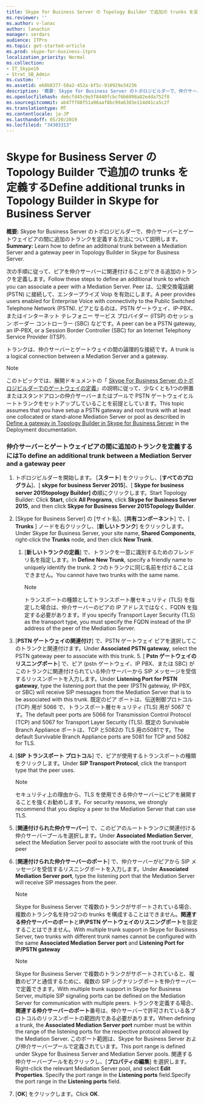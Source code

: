 ```yaml
---
title: Skype for Business Server の Topology Builder で追加の trunks を定義する
ms.reviewer: ''
ms.author: v-lanac
author: lanachin
manager: serdars
audience: ITPro
ms.topic: get-started-article
ms.prod: skype-for-business-itpro
localization_priority: Normal
ms.collection:
- IT_Skype16
- Strat_SB_Admin
ms.custom: ''
ms.assetid: e68b8377-50a2-452a-bf5c-910929e34236
description: '概要: Skype for Business Server のトポロジビルダーで、仲介サーバーとゲートウェイピアの間に追加のトランクを定義する方法について説明します。'
ms.openlocfilehash: de6cfd45c9e5f8440fcbcf6b6098a82edda752f0
ms.sourcegitcommit: ab47ff88f51a96aaf8bc99a6303e114d41ca5c2f
ms.translationtype: MT
ms.contentlocale: ja-JP
ms.lasthandoff: 05/20/2019
ms.locfileid: "34303313"
---
```

# <a name="define-additional-trunks-in-topology-builder-in-skype-for-business-server"></a><span data-ttu-id="e5e14-103">Skype for Business Server の Topology Builder で追加の trunks を定義する</span><span class="sxs-lookup"><span data-stu-id="e5e14-103">Define additional trunks in Topology Builder in Skype for Business Server</span></span>
 
<span data-ttu-id="e5e14-104">**概要:** Skype for Business Server のトポロジビルダーで、仲介サーバーとゲートウェイピアの間に追加のトランクを定義する方法について説明します。</span><span class="sxs-lookup"><span data-stu-id="e5e14-104">**Summary:** Learn how to define an additional trunk between a Mediation Server and a gateway peer in Topology Builder in Skype for Business Server.</span></span>
  
<span data-ttu-id="e5e14-105">次の手順に従って、ピアを仲介サーバーに関連付けることができる追加のトランクを定義します。</span><span class="sxs-lookup"><span data-stu-id="e5e14-105">Follow these steps to define an additional trunk to which you can associate a peer with a Mediation Server.</span></span> <span data-ttu-id="e5e14-106">Peer は、公衆交換電話網 (PSTN) に接続して、エンタープライズ Voip を有効にします。</span><span class="sxs-lookup"><span data-stu-id="e5e14-106">A peer provides users enabled for Enterprise Voice with connectivity to the Public Switched Telephone Network (PSTN).</span></span> <span data-ttu-id="e5e14-107">ピアとなるのは、PSTN ゲートウェイ、IP-PBX、またはインターネット テレフォニー サービス プロバイダー (ITSP) のセッション ボーダー コントローラー (SBC) などです。</span><span class="sxs-lookup"><span data-stu-id="e5e14-107">A peer can be a PSTN gateway, an IP-PBX, or a Session Border Controller (SBC) for an Internet Telephony Service Provider (ITSP).</span></span>
  
<span data-ttu-id="e5e14-108">トランクは、仲介サーバーとゲートウェイの間の論理的な接続です。</span><span class="sxs-lookup"><span data-stu-id="e5e14-108">A trunk is a logical connection between a Mediation Server and a gateway.</span></span>
  
> [!NOTE]
> <span data-ttu-id="e5e14-109">このトピックでは、展開ドキュメントの「 [Skype For Business Server のトポロジビルダーでのゲートウェイの定義](define-a-gateway.md)」の説明に従って、少なくとも1つの併置またはスタンドアロンの仲介サーバーまたはプールで PSTN ゲートウェイとルートトランクをセットアップしていることを前提としています。</span><span class="sxs-lookup"><span data-stu-id="e5e14-109">This topic assumes that you have setup a PSTN gateway and root trunk with at least one collocated or stand-alone Mediation Server or pool as described in [Define a gateway in Topology Builder in Skype for Business Server](define-a-gateway.md) in the Deployment documentation.</span></span>
  
### <a name="to-define-an-additional-trunk-between-a-mediation-server-and-a-gateway-peer"></a><span data-ttu-id="e5e14-110">仲介サーバーとゲートウェイピアの間に追加のトランクを定義するには</span><span class="sxs-lookup"><span data-stu-id="e5e14-110">To define an additional trunk between a Mediation Server and a gateway peer</span></span>

1. <span data-ttu-id="e5e14-111">トポロジビルダーを開始します。 [**スタート**] をクリックし、[**すべてのプログラム**]、[ **skype for business Server 2015**]、[ **Skype for business server 2015topology Builder] の**順にクリックします。</span><span class="sxs-lookup"><span data-stu-id="e5e14-111">Start Topology Builder: Click **Start**, click **All Programs**, click **Skype for Business Server 2015**, and then click **Skype for Business Server 2015Topology Builder**.</span></span>
    
2. <span data-ttu-id="e5e14-112">[Skype for Business Server] の [サイト名]、[**共有コンポーネント**] で、[ **Trunks** ] ノードを右クリックし、[**新しいトランク**] をクリックします。</span><span class="sxs-lookup"><span data-stu-id="e5e14-112">Under Skype for Business Server, your site name, **Shared Components**, right-click the **Trunks** node, and then click **New Trunk**.</span></span>
   1. <span data-ttu-id="e5e14-113">[**新しいトランクの定義**] で、トランクを一意に識別するためのフレンドリ名を指定します。</span><span class="sxs-lookup"><span data-stu-id="e5e14-113">In **Define New Trunk**, specify a friendly name to uniquely identify the trunk.</span></span> <span data-ttu-id="e5e14-114">2 つのトランクに同じ名前を付けることはできません。</span><span class="sxs-lookup"><span data-stu-id="e5e14-114">You cannot have two trunks with the same name.</span></span>
    
      > [!NOTE]
      > <span data-ttu-id="e5e14-115">トランスポートの種類としてトランスポート層セキュリティ (TLS) を指定した場合は、仲介サーバーのピアの IP アドレスではなく、FQDN を指定する必要があります。</span><span class="sxs-lookup"><span data-stu-id="e5e14-115">If you specify Transport Layer Security (TLS) as the transport type, you must specify the FQDN instead of the IP address of the peer of the Mediation Server.</span></span> 
  
3. <span data-ttu-id="e5e14-116">[**PSTN ゲートウェイの関連付け**] で、PSTN ゲートウェイ ピアを選択してこのトランクと関連付けます。</span><span class="sxs-lookup"><span data-stu-id="e5e14-116">Under **Associated PSTN gateway**, select the PSTN gateway peer to associate with this trunk.</span></span>
    5. <span data-ttu-id="e5e14-117">[ **Pstn ゲートウェイのリスニングポート**] で、ピア (pstn ゲートウェイ、IP PBX、または SBC) がこのトランクに関連付けられている仲介サーバーから SIP メッセージを受信するリッスンポートを入力します。</span><span class="sxs-lookup"><span data-stu-id="e5e14-117">Under **Listening Port for PSTN gateway**, type the listening port that the peer (PSTN gateway, IP-PBX, or SBC) will receive SIP messages from the Mediation Server that is to be associated with this trunk.</span></span> <span data-ttu-id="e5e14-118">既定のピア ポートは、伝送制御プロトコル (TCP) 用が 5066 で、トランスポート層セキュリティ (TLS) 用が 5067 です。</span><span class="sxs-lookup"><span data-stu-id="e5e14-118">The default peer ports are 5066 for Transmission Control Protocol (TCP) and 5067 for Transport Layer Security (TLS).</span></span> <span data-ttu-id="e5e14-119">既定の Survivable Branch Appliance ポートは、TCP と5082の TLS 用の5081です。</span><span class="sxs-lookup"><span data-stu-id="e5e14-119">The default Survivable Branch Appliance ports are 5081 for TCP and 5082 for TLS.</span></span>
    
4. <span data-ttu-id="e5e14-120">[**SIP トランスポート プロトコル**] で、ピアが使用するトランスポートの種類をクリックします。</span><span class="sxs-lookup"><span data-stu-id="e5e14-120">Under **SIP Transport Protocol**, click the transport type that the peer uses.</span></span>
    
    > [!NOTE]
    > <span data-ttu-id="e5e14-121">セキュリティ上の理由から、TLS を使用できる仲介サーバーにピアを展開することを強くお勧めします。</span><span class="sxs-lookup"><span data-stu-id="e5e14-121">For security reasons, we strongly recommend that you deploy a peer to the Mediation Server that can use TLS.</span></span> 
  
5. <span data-ttu-id="e5e14-122">[**関連付けられた仲介サーバー**] で、このピアのルートトランクに関連付ける仲介サーバープールを選択します。</span><span class="sxs-lookup"><span data-stu-id="e5e14-122">Under **Associated Mediation Server**, select the Mediation Server pool to associate with the root trunk of this peer</span></span>
    
6. <span data-ttu-id="e5e14-123">[**関連付けられた仲介サーバーのポート**] で、仲介サーバーがピアから SIP メッセージを受信するリスニングポートを入力します。</span><span class="sxs-lookup"><span data-stu-id="e5e14-123">Under **Associated Mediation Server port**, type the listening port that the Mediation Server will receive SIP messages from the peer.</span></span>
    
    > [!NOTE]
    > <span data-ttu-id="e5e14-124">Skype for Business Server で複数のトランクがサポートされている場合、複数のトランク名を持つ2つの trunks を構成することはできません。**関連する仲介サーバーのポート**と**IP/PSTN ゲートウェイのリスニングポート**を設定することはできません。</span><span class="sxs-lookup"><span data-stu-id="e5e14-124">With multiple trunk support in Skype for Business Server, two trunks with different trunk names cannot be configured with the same **Associated Mediation Server port** and **Listening Port for IP/PSTN gateway**</span></span>
  
    > [!NOTE]
    > <span data-ttu-id="e5e14-125">Skype for Business Server で複数のトランクがサポートされていると、複数のピアと通信するために、複数の SIP シグナリングポートを仲介サーバーで定義できます。</span><span class="sxs-lookup"><span data-stu-id="e5e14-125">With multiple trunk support in Skype for Business Server, multiple SIP signaling ports can be defined on the Mediation Server for communication with multiple peers.</span></span> <span data-ttu-id="e5e14-126">トランクを定義する場合、**関連する仲介サーバーのポート**番号は、仲介サーバーで許可されている各プロトコルのリッスンポートの範囲内である必要があります。</span><span class="sxs-lookup"><span data-stu-id="e5e14-126">When defining a trunk, the **Associated Mediation Server port** number must be within the range of the listening ports for the respective protocol allowed by the Mediation Server.</span></span> <span data-ttu-id="e5e14-127">このポート範囲は、Skype for Business Server および仲介サーバープールで定義されています。</span><span class="sxs-lookup"><span data-stu-id="e5e14-127">This port range is defined under Skype for Business Server and Mediation Server pools.</span></span> <span data-ttu-id="e5e14-128">関連する仲介サーバープールを右クリックし、[**プロパティの編集**] を選択します。</span><span class="sxs-lookup"><span data-stu-id="e5e14-128">Right-click the relevant Mediation Server pool, and select **Edit Properties**.</span></span> <span data-ttu-id="e5e14-129">Specify the port range in the **Listening ports** field.</span><span class="sxs-lookup"><span data-stu-id="e5e14-129">Specify the port range in the **Listening ports** field.</span></span>
  
7. <span data-ttu-id="e5e14-130">[**OK**] をクリックします。</span><span class="sxs-lookup"><span data-stu-id="e5e14-130">Click **OK**.</span></span> 
    

